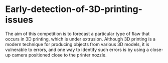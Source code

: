 # Early-detection-of-3D-printing-issues
The aim of this competition is to forecast a particular type of flaw that occurs in 3D printing, which is under extrusion. Although 3D printing is a modern technique for producing objects from various 3D models, it is vulnerable to errors, and one way to identify such errors is by using a close-up camera positioned close to the printer nozzle.
